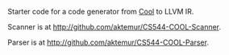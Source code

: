 Starter code for a code generator from [Cool](http://theory.stanford.edu/~aiken/software/cool/cool.html)
to LLVM IR.

Scanner is at <http://github.com/aktemur/CS544-COOL-Scanner>.

Parser is at <http://github.com/aktemur/CS544-COOL-Parser>.

